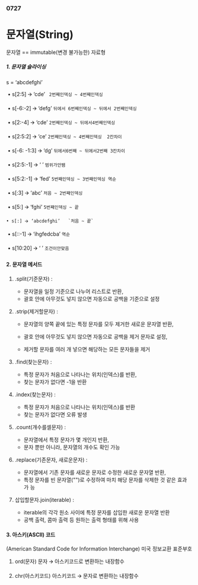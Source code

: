 ### 0727

# 문자열(String)

문자열 == immutable(변경 불가능한) 자료형 

##### 1. 문자열 슬라이싱

s = ‘abcdefghi’ 

​	• s[2:5] 🡪 ‘cde’   ` 2번째인덱싱 ~ 4번째인덱싱`

​	• s[-6:-2] 🡪 ‘defg’   `뒤에서 6번째인덱싱 ~ 뒤에서 2번째인덱싱`

​	• s[2:-4] 🡪 ‘cde’   `2번째인덱싱 ~ 뒤에서4번째인덱싱`

​	• s[2:5:2] 🡪 ‘ce’   `2번째인덱싱 ~ 4번째인덱싱  2칸차이`

​	• s[-6: -1:3] 🡪 ‘dg’  `뒤에서6번째 ~ 뒤에서2번째 3칸차이`

​	• s[2:5:-1] 🡪 ‘ ’  `범위가안됌`

​	• s[5:2:-1] 🡪 ‘fed’  `5번째인덱싱 ~ 3번째인덱싱 역순`

​	• s[:3] 🡪 ‘abc’  `처음 ~ 2번째인덱싱`

​	• s[5:] 🡪 ‘fghi’  `5번째인덱싱 ~ 끝`

 	• s[:] 🡪 ‘abcdefghi’   `처음 ~ 끝`

​	 • s[::-1] 🡪 ‘ihgfedcba’  `역순`

​	• s[10:20] 🡪 ‘ ’  `조건이안맞음`



#### 2. 문자열 메서드

1. .split(기준문자) : 

   - 문자열을 일정 기준으로 나누어 리스트로 반환, 
   - 괄호 안에 아무것도 넣지 않으면 자동으로 공백을 기준으로 설정 

2. .strip(제거할문자) : 

   - 문자열의 양쪽 끝에 있는 특정 문자를 모두 제거한 새로운 문자열 반환, 

   - 괄호 안에 아무것도 넣지 않으면 자동으로 공백을 제거 문자로 설정, 
   - 제거할 문자를 여러 개 넣으면 해당하는 모든 문자들을 제거

3. .find(찾는문자) : 
   - 특정 문자가 처음으로 나타나는 위치(인덱스)를 반환,
   - 찾는 문자가 없다면 -1을 반환

4. .index(찾는문자) : 
   - 특정 문자가 처음으로 나타나는 위치(인덱스)를 반환
   - 찾는 문자가 없다면 오류 발생

5. .count(개수를셀문자) : 
   - 문자열에서 특정 문자가 몇 개인지 반환,
   - 문자 뿐만 아니라, 문자열의 개수도 확인 가능
6. .replace(기존문자, 새로운문자) : 
   - 문자열에서 기존 문자를 새로운 문자로 수정한 새로운 문자열 반환,
   - 특정 문자를 빈 문자열("")로 수정하여 마치 해당 문자를 삭제한 것 같은 효과 가 능

7. 삽입할문자.join(iterable) : 
   - iterable의 각각 원소 사이에 특정 문자를 삽입한 새로운 문자열 반환 
   - 공백 출력, 콤마 출력 등 원하는 출력 형태를 위해 사용



#### 3. 아스키(ASCII) 코드

(American Standard Code for Information Interchange) 미국 정보교환 표준부호

1) ord(문자) 문자 🡪 아스키코드로 변환하는 내장함수 

2) chr(아스키코드) 아스키코드 🡪 문자로 변환하는 내장함수